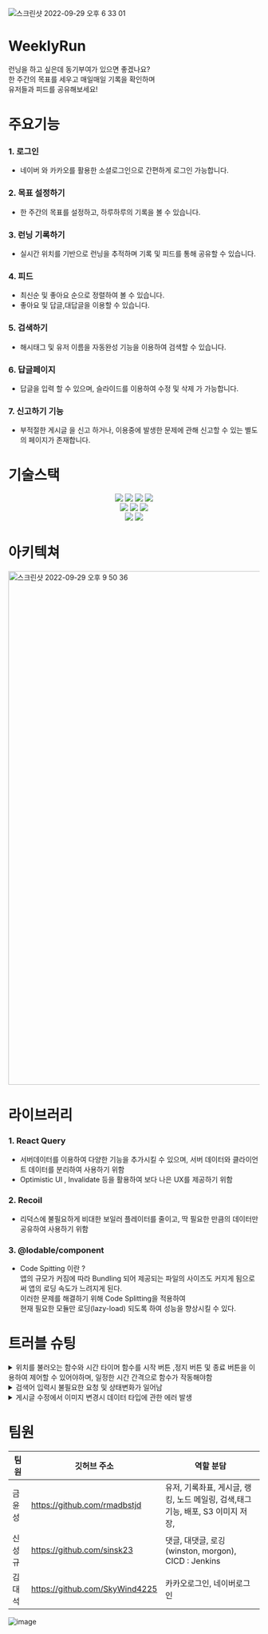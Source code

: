 ![스크린샷 2022-09-29 오후 6 33 01](https://user-images.githubusercontent.com/104764474/193014502-654a27b5-5511-4c94-b878-5356659c1ab3.png)
<br/>
# WeeklyRun
런닝을 하고 싶은데 동기부여가 있으면 좋겠나요?<br/>
한 주간의 목표를 세우고 매일매일 기록을 확인하며 <br/>
유저들과 피드를 공유해보세요!

# 주요기능
### 1. 로그인
* 네이버 와 카카오를 활용한 소셜로그인으로 간편하게 로그인 가능합니다.
### 2. 목표 설정하기
* 한 주간의 목표를 설정하고, 하루하루의 기록을 볼 수 있습니다.
### 3. 런닝 기록하기
* 실시간 위치를 기반으로 런닝을 추적하며 기록 및 피드를 통해 공유할 수 있습니다.
### 4. 피드
* 최신순 및 좋아요 순으로 정렬하여 볼 수 있습니다.
* 좋아요 및 답글,대답글을 이용할 수 있습니다.
### 5. 검색하기
* 해시태그 및 유저 이름을 자동완성 기능을 이용하여 검색할 수 있습니다.
### 6. 답글페이지
* 답글을 입력 할 수 있으며, 슬라이드를 이용하여 수정 및 삭제 가 가능합니다.
### 7. 신고하기 기능
* 부적절한 게시글 을 신고 하거나, 이용중에 발생한 문제에 관해 신고할 수 있는 별도의 페이지가 존재합니다.


# 기술스택
<div align="center">
  <img src="https://img.shields.io/badge/html5-E34F26?style=for-the-badge&logo=html5&logoColor=white"> 
  <img src="https://img.shields.io/badge/css-1572B6?style=for-the-badge&logo=css3&logoColor=white"> 
  <img src="https://img.shields.io/badge/javascript-F7DF1E?style=for-the-badge&logo=javascript&logoColor=black"> 
  <img src="https://img.shields.io/badge/react-61DAFB?style=for-the-badge&logo=react&logoColor=black"> 
  <br/>
  <img src="https://img.shields.io/badge/react Query-FF4154?style=for-the-badge&logo=react-Query&logoColor=black"> 
  <img src="https://img.shields.io/badge/recoil-61DAFB?style=for-the-badge&logo=recoil&logoColor=black"> 
  <img src="https://img.shields.io/badge/styledcomponents-DB7093?style=for-the-badge&logo=styled-components&logoColor=white"> 
  <br/>
   <img src="https://img.shields.io/badge/github-181717?style=for-the-badge&logo=github&logoColor=white"> 
   <img src="https://img.shields.io/badge/githubactions-181717?style=for-the-badge&logo=githubactions&logoColor=white"> 
</div>

# 아키텍쳐
<img width="1028" alt="스크린샷 2022-09-29 오후 9 50 36" src="https://user-images.githubusercontent.com/104764474/193035998-bd6c1c03-cffc-4539-ac81-96a4740da495.png">

# 라이브러리
### 1. React Query
* 서버데이터를 이용하여 다양한 기능을 추가시킬 수 있으며, 서버 데이터와 클라이언트 데이터를 분리하여 사용하기 위함
* Optimistic UI , Invalidate 등을 활용하여 보다 나은 UX를 제공하기 위함
### 2. Recoil
* 리덕스에 불필요하게 비대한 보일러 플레이터를 줄이고, 딱 필요한 만큼의 데이터만 공유하여 사용하기 위함
### 3. @lodable/component
*  Code Spitting 이란 ? <br/>
앱의 규모가 커짐에 따라 Bundling 되어 제공되는 파일의 사이즈도 커지게 됨으로써 앱의 로딩 속도가 느려지게 된다.<br/>
이러한 문제를 해결하기 위해 Code Splitting을 적용하여 <br/>
현재 필요한 모듈만 로딩(lazy-load) 되도록 하여 성능을 향상시킬 수 있다.

# 트러블 슈팅
<details>
  <summary>위치를 불러오는 함수와 시간 타이머 함수를 시작 버튼 ,정지 버튼 및 종료 버튼을 이용하여 제어할 수 있어야하며, 일정한 시간 간격으로 함수가 작동해야함</summary>
  <div markdown="1">

    useInterval 커스텀 훅을 사용하여, callback 함수와 delay를 파라미터로 넘겨 delay가 null일 경우 함수가 중단됨
     자세한 내용은 https://velog.io/@dae_eun2/React-useInterval 에서 확인 가능합니다.
    
  </div>
</details>
<details>
  <summary>검색어 입력시 불필요한 요청 및 상태변화가 일어남 </summary>
  <div markdown="1">
    
      검색 인풋에 글씨가 입력될때마다 요청이 간다면 불필요한 요청이 생길뿐만아니라 과도한 요청이 발생할 수가 있음 
      debounce 훅을 만들어서 , value와 delay를 파라미터로 받으며, <br/>setTimeout을 이용하여 일정 시간 동안의 이벤트 발생을 무효화시켜
      change되는 value값의 시간 텀을 조정하여 사용
    
  </div>
</details>
<details>
  <summary>게시글 수정에서 이미지 변경시 데이터 타입에 관한 에러 발생</summary>
  <div markdown="1">
    업로드 이미지를 blob타입으로 백엔드에 넘겨주는데, 기존 이미지는 string타입으로 url주소로 받음 <br />
    기존이미지를 blob타입으로 변경 하여 줄 수가 없어, 기존 이미지를 수정하는것에대한 문제가 발생함 <br />
    
      해결방안 
      백엔드에 prevImage와 newImage를 별도로 전송하여 백엔드측에서 newImage를 업로드 후, prevImage로 합치게끔 하여 문제 해결
    
  </div>
</details>


# 팀원
|팀원|깃허브 주소| 역할 분담|
|----|-----|------|
|금윤성| https://github.com/rmadbstjd   | 유저, 기록좌표, 게시글, 랭킹, 노드 메일링, 검색,태그 기능, 배포, S3 이미지 저장,  |
|신성규|  https://github.com/sinsk23  | 댓글, 대댓글, 로깅(winston, morgon), CICD : Jenkins |
|김대석|  https://github.com/SkyWind4225   | 카카오로그인, 네이버로그인 |


![image](https://user-images.githubusercontent.com/58474431/190442379-8843eb6a-9fbb-407d-99a2-9d21f5a34a3e.png)
